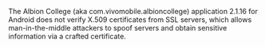 The Albion College (aka com.vivomobile.albioncollege) application 2.1.16 for Android does not verify X.509 certificates from SSL servers, which allows man-in-the-middle attackers to spoof servers and obtain sensitive information via a crafted certificate.